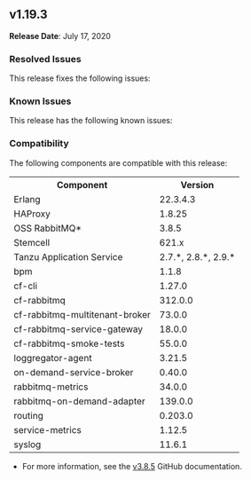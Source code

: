 ## <a id="1-19-3"></a> v1.19.3

**Release Date**: July 17, 2020

### Resolved Issues

This release fixes the following issues:


### Known Issues

This release has the following known issues:


### Compatibility

The following components are compatible with this release:

<table class="nice"> <th>Component</th> <th>Version</th> 	<tr>
		<td>Erlang</td>
		<td>22.3.4.3</td>
	</tr>
	<tr>
		<td>HAProxy</td>
		<td>1.8.25</td>
	</tr>
	<tr>
		<td>OSS RabbitMQ*</td>
		<td>3.8.5</td>
	</tr>
	<tr>
		<td>Stemcell</td>
		<td>621.x</td>
	</tr>
	<tr>
		<td>Tanzu Application Service</td>
		<td>2.7.*, 2.8.*, 2.9.*</td>
	</tr>
	<tr>
		<td>bpm</td>
		<td>1.1.8</td>
	</tr>
	<tr>
		<td>cf-cli</td>
		<td>1.27.0</td>
	</tr>
	<tr>
		<td>cf-rabbitmq</td>
		<td>312.0.0</td>
	</tr>
	<tr>
		<td>cf-rabbitmq-multitenant-broker</td>
		<td>73.0.0</td>
	</tr>
	<tr>
		<td>cf-rabbitmq-service-gateway</td>
		<td>18.0.0</td>
	</tr>
	<tr>
		<td>cf-rabbitmq-smoke-tests</td>
		<td>55.0.0</td>
	</tr>
	<tr>
		<td>loggregator-agent</td>
		<td>3.21.5</td>
	</tr>
	<tr>
		<td>on-demand-service-broker</td>
		<td>0.40.0</td>
	</tr>
	<tr>
		<td>rabbitmq-metrics</td>
		<td>34.0.0</td>
	</tr>
	<tr>
		<td>rabbitmq-on-demand-adapter</td>
		<td>139.0.0</td>
	</tr>
	<tr>
		<td>routing</td>
		<td>0.203.0</td>
	</tr>
	<tr>
		<td>service-metrics</td>
		<td>1.12.5</td>
	</tr>
	<tr>
		<td>syslog</td>
		<td>11.6.1</td>
	</tr></table>

* For more information, see the <a href="https://github.com/rabbitmq/rabbitmq-server/releases/tag/v3.8.5">v3.8.5</a> GitHub documentation.
